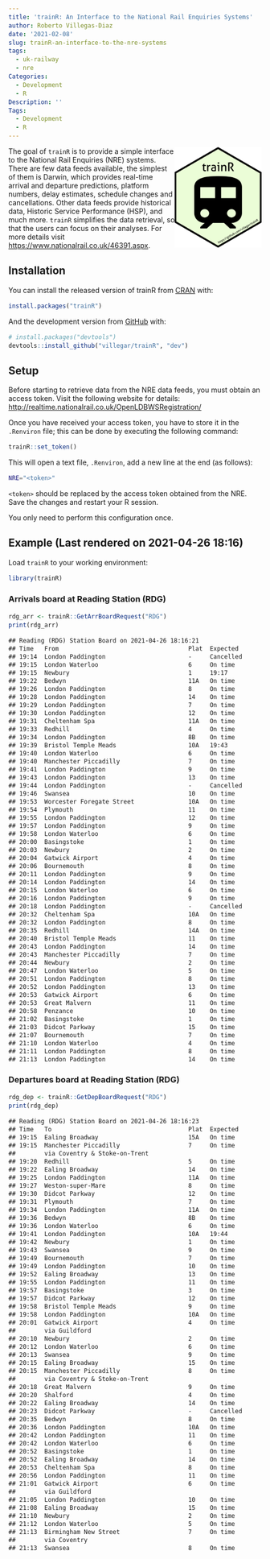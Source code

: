 ```yaml
---
title: 'trainR: An Interface to the National Rail Enquiries Systems'
author: Roberto Villegas-Diaz
date: '2021-02-08'
slug: trainR-an-interface-to-the-nre-systems
tags:
  - uk-railway
  - nre
Categories:
  - Development
  - R
Description: ''
Tags:
  - Development
  - R
---
```


<img src="https://raw.githubusercontent.com/villegar/trainR/main/inst/images/logo.png" alt="logo" align="right" height=200px/>

The goal of `trainR` is to provide a simple interface to the 
National Rail Enquiries (NRE) systems. There are few data feeds 
available, the simplest of them is Darwin, which provides real-time 
arrival and departure predictions, platform numbers, delay estimates, 
schedule changes and cancellations. Other data feeds provide historical 
data, Historic Service Performance (HSP), and much more. `trainR` 
simplifies the data retrieval, so that the users can focus on their 
analyses. For more details visit 
https://www.nationalrail.co.uk/46391.aspx.

## Installation

You can install the released version of trainR from [CRAN](https://CRAN.R-project.org) with:

``` r
install.packages("trainR")
```

And the development version from [GitHub](https://github.com/) with:

``` r
# install.packages("devtools")
devtools::install_github("villegar/trainR", "dev")
```

## Setup
Before starting to retrieve data from the NRE data feeds, you must obtain an access token. 
Visit the following website for details: http://realtime.nationalrail.co.uk/OpenLDBWSRegistration/

Once you have received your access token, you have to store it in the `.Renviron` file; this can be 
done by executing the following command:


```r
trainR::set_token()
```

This will open a text file, `.Renviron`, add a new line at the end (as follows):

```bash
NRE="<token>"
```

`<token>` should be replaced by the access token obtained from the NRE. Save the changes and restart 
your R session.

You only need to perform this configuration once.

## Example (Last rendered on 2021-04-26 18:16)

Load `trainR` to your working environment:

```r
library(trainR)
```

### Arrivals board at Reading Station (RDG)


```r
rdg_arr <- trainR::GetArrBoardRequest("RDG")
print(rdg_arr)
```

```
## Reading (RDG) Station Board on 2021-04-26 18:16:21
## Time   From                                    Plat  Expected
## 19:14  London Paddington                       -     Cancelled
## 19:15  London Waterloo                         6     On time
## 19:15  Newbury                                 1     19:17
## 19:22  Bedwyn                                  11A   On time
## 19:26  London Paddington                       8     On time
## 19:28  London Paddington                       14    On time
## 19:29  London Paddington                       7     On time
## 19:30  London Paddington                       12    On time
## 19:31  Cheltenham Spa                          11A   On time
## 19:33  Redhill                                 4     On time
## 19:34  London Paddington                       8B    On time
## 19:39  Bristol Temple Meads                    10A   19:43
## 19:40  London Waterloo                         6     On time
## 19:40  Manchester Piccadilly                   7     On time
## 19:41  London Paddington                       9     On time
## 19:43  London Paddington                       13    On time
## 19:44  London Paddington                       -     Cancelled
## 19:46  Swansea                                 10    On time
## 19:53  Worcester Foregate Street               10A   On time
## 19:54  Plymouth                                11    On time
## 19:55  London Paddington                       12    On time
## 19:57  London Paddington                       9     On time
## 19:58  London Waterloo                         6     On time
## 20:00  Basingstoke                             1     On time
## 20:03  Newbury                                 2     On time
## 20:04  Gatwick Airport                         4     On time
## 20:06  Bournemouth                             8     On time
## 20:11  London Paddington                       9     On time
## 20:14  London Paddington                       14    On time
## 20:15  London Waterloo                         6     On time
## 20:16  London Paddington                       9     On time
## 20:18  London Paddington                       -     Cancelled
## 20:32  Cheltenham Spa                          10A   On time
## 20:32  London Paddington                       8     On time
## 20:35  Redhill                                 14A   On time
## 20:40  Bristol Temple Meads                    11    On time
## 20:43  London Paddington                       14    On time
## 20:43  Manchester Piccadilly                   7     On time
## 20:44  Newbury                                 2     On time
## 20:47  London Waterloo                         5     On time
## 20:51  London Paddington                       8     On time
## 20:52  London Paddington                       13    On time
## 20:53  Gatwick Airport                         6     On time
## 20:53  Great Malvern                           11    On time
## 20:58  Penzance                                10    On time
## 21:02  Basingstoke                             1     On time
## 21:03  Didcot Parkway                          15    On time
## 21:07  Bournemouth                             7     On time
## 21:10  London Waterloo                         4     On time
## 21:11  London Paddington                       8     On time
## 21:13  London Paddington                       14    On time
```

### Departures board at Reading Station (RDG)


```r
rdg_dep <- trainR::GetDepBoardRequest("RDG")
print(rdg_dep)
```

```
## Reading (RDG) Station Board on 2021-04-26 18:16:23
## Time   To                                      Plat  Expected
## 19:15  Ealing Broadway                         15A   On time
## 19:15  Manchester Piccadilly                   7     On time
##        via Coventry & Stoke-on-Trent           
## 19:20  Redhill                                 5     On time
## 19:22  Ealing Broadway                         14    On time
## 19:25  London Paddington                       11A   On time
## 19:27  Weston-super-Mare                       8     On time
## 19:30  Didcot Parkway                          12    On time
## 19:31  Plymouth                                7     On time
## 19:34  London Paddington                       11A   On time
## 19:36  Bedwyn                                  8B    On time
## 19:36  London Waterloo                         6     On time
## 19:41  London Paddington                       10A   19:44
## 19:42  Newbury                                 1     On time
## 19:43  Swansea                                 9     On time
## 19:49  Bournemouth                             7     On time
## 19:49  London Paddington                       10    On time
## 19:52  Ealing Broadway                         13    On time
## 19:55  London Paddington                       11    On time
## 19:57  Basingstoke                             3     On time
## 19:57  Didcot Parkway                          12    On time
## 19:58  Bristol Temple Meads                    9     On time
## 19:58  London Paddington                       10A   On time
## 20:01  Gatwick Airport                         4     On time
##        via Guildford                           
## 20:10  Newbury                                 2     On time
## 20:12  London Waterloo                         6     On time
## 20:13  Swansea                                 9     On time
## 20:15  Ealing Broadway                         15    On time
## 20:15  Manchester Piccadilly                   8     On time
##        via Coventry & Stoke-on-Trent           
## 20:18  Great Malvern                           9     On time
## 20:20  Shalford                                4     On time
## 20:22  Ealing Broadway                         14    On time
## 20:23  Didcot Parkway                          -     Cancelled
## 20:35  Bedwyn                                  8     On time
## 20:36  London Paddington                       10A   On time
## 20:42  London Paddington                       11    On time
## 20:42  London Waterloo                         6     On time
## 20:52  Basingstoke                             1     On time
## 20:52  Ealing Broadway                         14    On time
## 20:53  Cheltenham Spa                          8     On time
## 20:56  London Paddington                       11    On time
## 21:01  Gatwick Airport                         6     On time
##        via Guildford                           
## 21:05  London Paddington                       10    On time
## 21:08  Ealing Broadway                         15    On time
## 21:10  Newbury                                 2     On time
## 21:12  London Waterloo                         5     On time
## 21:13  Birmingham New Street                   7     On time
##        via Coventry                            
## 21:13  Swansea                                 8     On time
```
